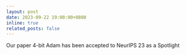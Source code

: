 ```yaml
---
layout: post
date: 2023-09-22 19:00:00+0800
inline: true
related_posts: false
---
```


Our paper 4-bit Adam has been accepted to NeurIPS 23 as a Spotlight